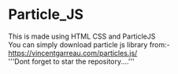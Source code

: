 # Particle_JS
This is made using HTML CSS and ParticleJS<br>
You can simply download particle js library from:-<br>
https://vincentgarreau.com/particles.js/<br>
'''Dont forget to star the repository....'''